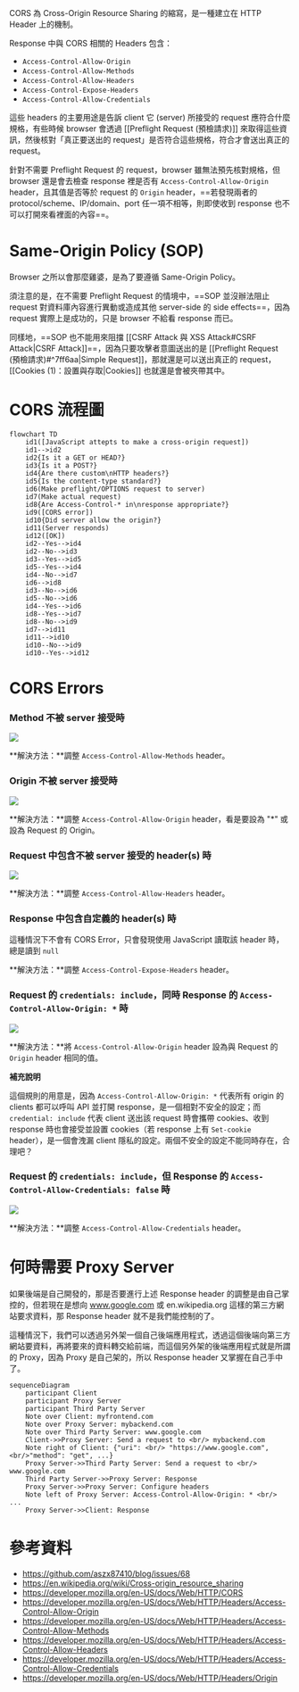 CORS 為 Cross-Origin Resource Sharing 的縮寫，是一種建立在 HTTP Header 上的機制。

Response 中與 CORS 相關的 Headers 包含：

- `Access-Control-Allow-Origin`
- `Access-Control-Allow-Methods`
- `Access-Control-Allow-Headers`
- `Access-Control-Expose-Headers`
- `Access-Control-Allow-Credentials`

這些 headers 的主要用途是告訴 client 它 (server) 所接受的 request 應符合什麼規格，有些時候 browser 會透過 [[Preflight Request (預檢請求)]] 來取得這些資訊，然後核對「真正要送出的 request」是否符合這些規格，符合才會送出真正的 request。

針對不需要 Preflight Request 的 request，browser 雖無法預先核對規格，但 browser 還是會去檢查 response 裡是否有 `Access-Control-Allow-Origin`  header，且其值是否等於 request 的 `Origin` header，==若發現兩者的 protocol/scheme、IP/domain、port 任一項不相等，則即使收到 response 也不可以打開來看裡面的內容==。

# Same-Origin Policy (SOP)

Browser 之所以會那麼雞婆，是為了要遵循 Same-Origin Policy。

須注意的是，在不需要 Preflight Request 的情境中，==SOP 並沒辦法阻止 request 對資料庫內容進行異動或造成其他 server-side 的 side effects==，因為 request 實際上是成功的，只是 browser 不給看 response 而已。

同樣地，==SOP 也不能用來阻擋 [[CSRF Attack 與 XSS Attack#CSRF Attack|CSRF Attack]]==，因為只要攻擊者意圖送出的是 [[Preflight Request (預檢請求)#^7ff6aa|Simple Request]]，那就還是可以送出真正的 request，[[Cookies (1)：設置與存取|Cookies]] 也就還是會被夾帶其中。

# CORS 流程圖

```mermaid
flowchart TD
    id1([JavaScript attepts to make a cross-origin request])
    id1-->id2
    id2{Is it a GET or HEAD?}
    id3{Is it a POST?}
    id4{Are there custom\nHTTP headers?}
    id5{Is the content-type standard?}
    id6(Make preflight/OPTIONS request to server)
    id7(Make actual request)
    id8{Are Access-Control-* in\nresponse appropriate?}
    id9([CORS error])
    id10{Did server allow the origin?}
    id11(Server responds)
    id12([OK])
    id2--Yes-->id4
    id2--No-->id3
    id3--Yes-->id5
    id5--Yes-->id4
    id4--No-->id7
    id6-->id8
    id3--No-->id6
    id5--No-->id6
    id4--Yes-->id6
    id8--Yes-->id7
    id8--No-->id9
    id7-->id11
    id11-->id10
    id10--No-->id9
    id10--Yes-->id12
```

# CORS Errors

### Method 不被 server 接受時

![](<https://raw.githubusercontent.com/Jamison-Chen/KM-software/master/img/Screen Shot 2023-01-08 at 2.51.07 PM.png>)

**解決方法：**調整 `Access-Control-Allow-Methods` header。

### Origin 不被 server 接受時

![](<https://raw.githubusercontent.com/Jamison-Chen/KM-software/master/img/Screen Shot 2023-01-08 at 2.52.02 PM.png>)

**解決方法：**調整 `Access-Control-Allow-Origin` header，看是要設為 "\*" 或設為 Request 的 Origin。

### Request 中包含不被 server 接受的 header(s) 時

![](<https://raw.githubusercontent.com/Jamison-Chen/KM-software/master/img/Screen Shot 2023-01-08 at 3.17.25 PM.png>)

**解決方法：**調整 `Access-Control-Allow-Headers` header。

### Response 中包含自定義的 header(s) 時

這種情況下不會有 CORS Error，只會發現使用 JavaScript 讀取該 header 時，總是讀到 `null`

**解決方法：**調整 `Access-Control-Expose-Headers` header。

### Request 的 `credentials: include`，同時 Response 的 `Access-Control-Allow-Origin: *` 時

![](<https://raw.githubusercontent.com/Jamison-Chen/KM-software/master/img/Screen Shot 2023-01-08 at 2.52.50 PM.png>)

**解決方法：**將 `Access-Control-Allow-Origin` header 設為與 Request 的 `Origin` header 相同的值。

**補充說明**

這個規則的用意是，因為 `Access-Control-Allow-Origin: *` 代表所有 origin 的 clients 都可以呼叫 API 並打開 response，是一個相對不安全的設定；而 `credential: include` 代表 client 送出該 request 時會攜帶 cookies、收到 response 時也會接受並設置 cookies（若 response 上有 `Set-cookie` header），是一個會洩漏 client 隱私的設定。兩個不安全的設定不能同時存在，合理吧？

### Request 的 `credentials: include`，但 Response 的 `Access-Control-Allow-Credentials: false` 時

![](<https://raw.githubusercontent.com/Jamison-Chen/KM-software/master/img/Screen Shot 2023-01-08 at 2.56.17 PM.png>)

**解決方法：**調整 `Access-Control-Allow-Credentials` header。

# 何時需要 Proxy Server

如果後端是自己開發的，那是否要進行上述 Response header 的調整是由自己掌控的，但若現在是想向 www.google.com 或 en.wikipedia.org 這樣的第三方網站要求資料，那 Response header 就不是我們能控制的了。

這種情況下，我們可以透過另外架一個自己後端應用程式，透過這個後端向第三方網站要資料，再將要來的資料轉交給前端，而這個另外架的後端應用程式就是所謂的 Proxy，因為 Proxy 是自己架的，所以 Response header 又掌握在自己手中了。

```mermaid
sequenceDiagram
    participant Client
    participant Proxy Server
    participant Third Party Server
    Note over Client: myfrontend.com
    Note over Proxy Server: mybackend.com
    Note over Third Party Server: www.google.com
    Client->>Proxy Server: Send a request to <br/> mybackend.com
    Note right of Client: {"uri": <br/> "https://www.google.com", <br/>"method": "get", ...}
    Proxy Server->>Third Party Server: Send a request to <br/> www.google.com
    Third Party Server->>Proxy Server: Response
    Proxy Server->>Proxy Server: Configure headers
    Note left of Proxy Server: Access-Control-Allow-Origin: * <br/> ...
    Proxy Server->>Client: Response
```

# 參考資料

- <https://github.com/aszx87410/blog/issues/68>
- <https://en.wikipedia.org/wiki/Cross-origin_resource_sharing>
- <https://developer.mozilla.org/en-US/docs/Web/HTTP/CORS>
- <https://developer.mozilla.org/en-US/docs/Web/HTTP/Headers/Access-Control-Allow-Origin>
- <https://developer.mozilla.org/en-US/docs/Web/HTTP/Headers/Access-Control-Allow-Methods>
- <https://developer.mozilla.org/en-US/docs/Web/HTTP/Headers/Access-Control-Allow-Headers>
- <https://developer.mozilla.org/en-US/docs/Web/HTTP/Headers/Access-Control-Allow-Credentials>
- <https://developer.mozilla.org/en-US/docs/Web/HTTP/Headers/Origin>
